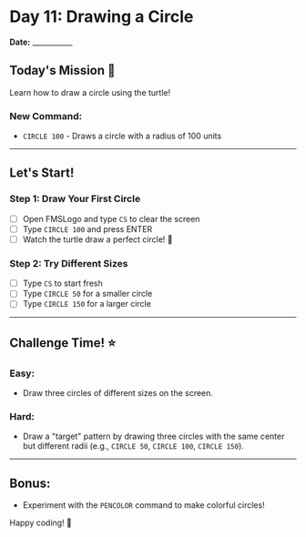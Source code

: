 # Day 11: Drawing a Circle

**Date:** ___________

## Today's Mission 🚀
Learn how to draw a circle using the turtle!

### New Command:
- `CIRCLE 100` - Draws a circle with a radius of 100 units

---

## Let's Start!

### Step 1: Draw Your First Circle
- [ ] Open FMSLogo and type `CS` to clear the screen
- [ ] Type `CIRCLE 100` and press ENTER
- [ ] Watch the turtle draw a perfect circle! 🎉

### Step 2: Try Different Sizes
- [ ] Type `CS` to start fresh
- [ ] Type `CIRCLE 50` for a smaller circle
- [ ] Type `CIRCLE 150` for a larger circle

---

## Challenge Time! ⭐

### Easy:
- Draw three circles of different sizes on the screen.

### Hard:
- Draw a "target" pattern by drawing three circles with the same center but different radii (e.g., `CIRCLE 50`, `CIRCLE 100`, `CIRCLE 150`).

---

## Bonus:
- Experiment with the `PENCOLOR` command to make colorful circles!

Happy coding! 🎨
